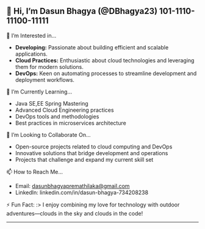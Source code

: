 👋 Hi, I’m Dasun Bhagya (@DBhagya23)   101-1110-11100-11111
---------------------------------------------------------------------------------------------------------------------------------------
👀 I’m Interested in...
- **Developing:** Passionate about building efficient and scalable applications.
- **Cloud Practices:** Enthusiastic about cloud technologies and leveraging them for modern solutions.
- **DevOps:** Keen on automating processes to streamline development and deployment workflows.

🌱 I’m Currently Learning...
- Java SE,EE Spring Mastering
- Advanced Cloud Engineering practices
- DevOps tools and methodologies
- Best practices in microservices architecture

 💞️ I’m Looking to Collaborate On...
- Open-source projects related to cloud computing and DevOps
- Innovative solutions that bridge development and operations
- Projects that challenge and expand my current skill set

📫 How to Reach Me...
- Email: dasunbhagyapremathilaka@gmail.com
- LinkedIn: linkedin.com/in/dasun-bhagya-734208238

⚡ Fun Fact:
  :> I enjoy combining my love for technology with outdoor adventures—clouds in the sky and clouds in the code!
  
---------------------------------------------------------------------------------------------------------------------------------------

